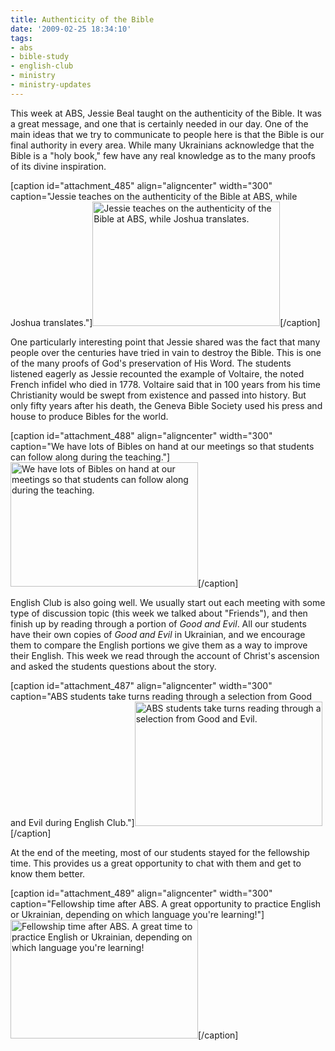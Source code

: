 ```yaml
---
title: Authenticity of the Bible
date: '2009-02-25 18:34:10'
tags:
- abs
- bible-study
- english-club
- ministry
- ministry-updates
---
```


This week at ABS, Jessie Beal taught on the authenticity of the Bible. It was a great message, and one that is certainly needed in our day. One of the main ideas that we try to communicate to people here is that the Bible is our final authority in every area. While many Ukrainians acknowledge that the Bible is a "holy book," few have any real knowledge as to the many proofs of its divine inspiration.

[caption id="attachment_485" align="aligncenter" width="300" caption="Jessie teaches on the authenticity of the Bible at ABS, while Joshua translates."]<a href="https://s3.amazonaws.com/images.ofreport.com/2009/02/dsc_5016.jpg"><img class="size-medium wp-image-485" title="dsc_5016" src="https://s3.amazonaws.com/images.ofreport.com/2009/02/dsc_5016-300x199.jpg" alt="Jessie teaches on the authenticity of the Bible at ABS, while Joshua translates." width="300" height="199" /></a>[/caption]

<!--more-->One particularly interesting point that Jessie shared was the fact that many people over the centuries have tried in vain to destroy the Bible. This is one of the many proofs of God's preservation of His Word. The students listened eagerly as Jessie recounted the example of Voltaire, the noted French infidel who died in 1778. Voltaire said that in 100 years from his time Christianity would be swept from existence and passed into history. But only fifty years after his death, the Geneva Bible Society used his press and house to produce Bibles for the world.

[caption id="attachment_488" align="aligncenter" width="300" caption="We have lots of Bibles on hand at our meetings so that students can follow along during the teaching."]<a href="https://s3.amazonaws.com/images.ofreport.com/2009/02/dsc_5014.jpg"><img class="size-medium wp-image-488" title="dsc_5014" src="https://s3.amazonaws.com/images.ofreport.com/2009/02/dsc_5014-300x199.jpg" alt="We have lots of Bibles on hand at our meetings so that students can follow along during the teaching." width="300" height="199" /></a>[/caption]

English Club is also going well. We usually start out each meeting with some type of discussion topic (this week we talked about "Friends"), and then finish up by reading through a portion of <em>Good and Evil</em>. All our students have their own copies of <em>Good and Evil</em> in Ukrainian, and we encourage them to compare the English portions we give them as a way to improve their English. This week we read through the account of Christ's ascension and asked the students questions about the story.

[caption id="attachment_487" align="aligncenter" width="300" caption="ABS students take turns reading through a selection from Good and Evil during English Club."]<a href="https://s3.amazonaws.com/images.ofreport.com/2009/02/dsc_5012.jpg"><img class="size-medium wp-image-487" title="dsc_5012" src="https://s3.amazonaws.com/images.ofreport.com/2009/02/dsc_5012-300x199.jpg" alt="ABS students take turns reading through a selection from Good and Evil." width="300" height="199" /></a>[/caption]

At the end of the meeting, most of our students stayed for the fellowship time. This provides us a great opportunity to chat with them and get to know them better.

[caption id="attachment_489" align="aligncenter" width="300" caption="Fellowship time after ABS. A great opportunity to practice English or Ukrainian, depending on which language you&#39;re learning!"]<a href="https://s3.amazonaws.com/images.ofreport.com/2009/02/dsc_5035.jpg"><img class="size-medium wp-image-489" title="dsc_5035" src="https://s3.amazonaws.com/images.ofreport.com/2009/02/dsc_5035-300x190.jpg" alt="Fellowship time after ABS. A great time to practice English or Ukrainian, depending on which language you're learning!" width="300" height="190" /></a>[/caption]
